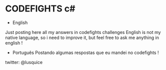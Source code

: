 # CODEFIGHTS c#


- English

Just posting here all my answers in codefights challenges
English is not my native language, so i need to improve it, but feel free to ask me anything in english !

- Português
Postando algumas respostas que eu mandei no codefights !

twitter: @lusquice

